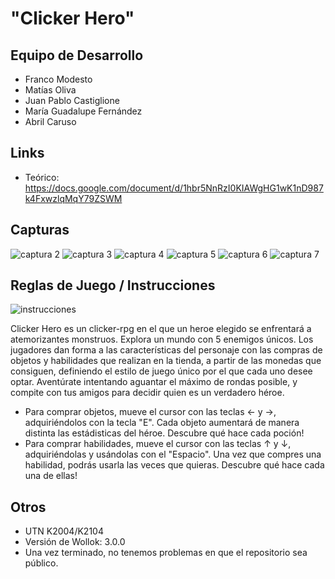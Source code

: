 # "Clicker Hero"

## Equipo de Desarrollo

- Franco Modesto
- Matías Oliva
- Juan Pablo Castiglione
- María Guadalupe Fernández
- Abril Caruso

## Links

- Teórico: https://docs.google.com/document/d/1hbr5NnRzI0KIAWgHG1wK1nD987k4FxwzlqMqY79ZSWM

## Capturas

![captura 2](capturas/screen2.jpg)
![captura 3](capturas/screen3.jpg)
![captura 4](capturas/screen4.jpg)
![captura 5](capturas/screen5.jpg)
![captura 6](capturas/screen6.jpg)
![captura 7](capturas/screen7.jpg)

## Reglas de Juego / Instrucciones

![instrucciones](capturas/screen1.jpg)

Clicker Hero es un clicker-rpg en el que un heroe elegido se enfrentará a atemorizantes monstruos. Explora un mundo con 5 enemigos únicos. Los jugadores dan forma a las características del personaje con las compras de objetos y habilidades que realizan en la tienda, a partir de las monedas que consiguen, definiendo el estilo de juego único por el que cada uno desee optar. Aventúrate intentando aguantar el máximo de rondas posible, y compite con tus amigos para decidir quien es un verdadero héroe.

- Para comprar objetos, mueve el cursor con las teclas ← y →, adquiriéndolos con la tecla "E". Cada objeto aumentará de manera distinta las estádisticas del héroe. Descubre qué hace cada poción!
- Para comprar habilidades, mueve el cursor con las teclas ↑ y ↓, adquiriéndolas y usándolas con el "Espacio". Una vez que compres una habilidad, podrás usarla las veces que quieras. Descubre qué hace cada una de ellas!

## Otros

- UTN K2004/K2104
- Versión de Wollok: 3.0.0
- Una vez terminado, no tenemos problemas en que el repositorio sea público.
